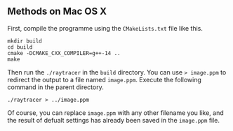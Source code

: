 ## Methods on Mac OS X

First, compile the programme using the `CMakeLists.txt` file like this.
```
mkdir build
cd build
cmake -DCMAKE_CXX_COMPILER=g++-14 ..
make
```

Then run the `./raytracer` in the `build` directory. You can use `> image.ppm` to redirect the output to a file named `image.ppm`. Execute the following command in the parent directory.
```
./raytracer > ../image.ppm
```

Of course, you can replace `image.ppm` with any other filename you like, and the result of defualt settings has already been saved in the `image.ppm` file.